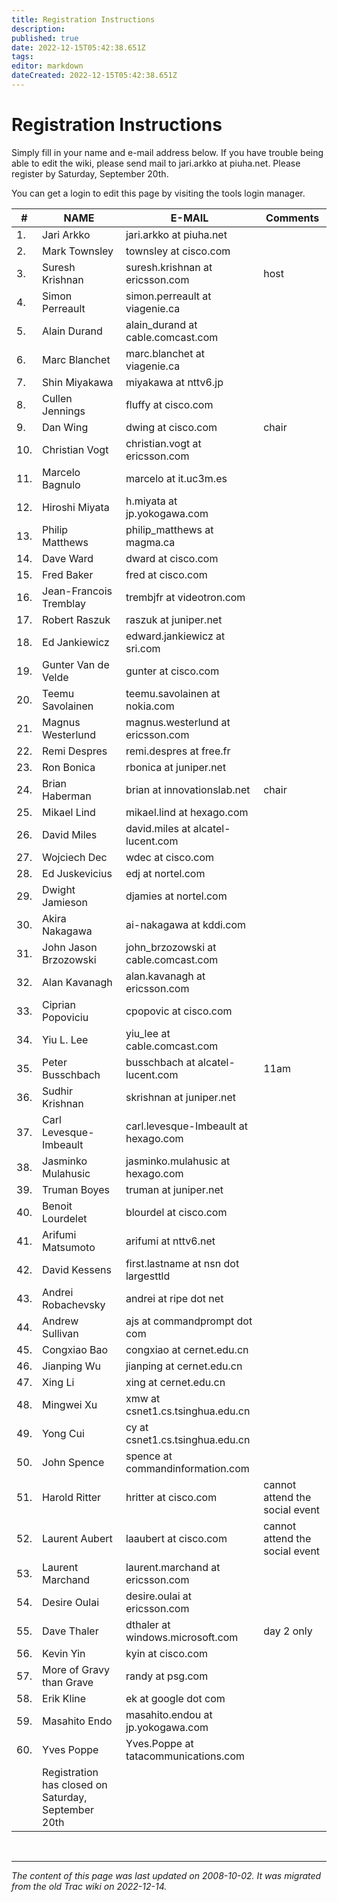 ```yaml
---
title: Registration Instructions 
description: 
published: true
date: 2022-12-15T05:42:38.651Z
tags: 
editor: markdown
dateCreated: 2022-12-15T05:42:38.651Z
---
```


# Registration Instructions

Simply fill in your name and e-mail address below. If you have trouble being able to edit the wiki, please send mail to jari.arkko at piuha.net. Please register by Saturday, September 20th.

You can get a login to edit this page by visiting the tools login manager. 

| #     |  NAME                                                 |  E-MAIL                                |  Comments                         |
|-------|-------------------------------------------------------|----------------------------------------|-----------------------------------|
|  1.   |  Jari Arkko                                           |  jari.arkko at piuha.net               |                                   |
|  2.   |  Mark Townsley                                        |  townsley at cisco.com                 |                                   |
|  3.   |  Suresh Krishnan                                      |  suresh.krishnan at ericsson.com       |  host                             |
|  4.   |  Simon Perreault                                      |  simon.perreault at viagenie.ca        |                                   |
|  5.   |  Alain Durand                                         |  alain_durand at cable.comcast.com     |                                   |
|  6.   |  Marc Blanchet                                        |  marc.blanchet at viagenie.ca          |                                   |
|  7.   |  Shin Miyakawa                                        |  miyakawa at nttv6.jp                  |                                   |
|  8.   |  Cullen Jennings                                      |  fluffy at cisco.com                   |                                   |
|  9.   |  Dan Wing                                             |  dwing at cisco.com                    |  chair                            |
|  10.  |  Christian Vogt                                       |  christian.vogt at ericsson.com        |                                   |
|  11.  |  Marcelo Bagnulo                                      |  marcelo at it.uc3m.es                 |                                   |
|  12.  |  Hiroshi Miyata                                       |  h.miyata at jp.yokogawa.com           |                                   |
|  13.  |  Philip Matthews                                      |  philip_matthews at magma.ca           |                                   |
|  14.  |  Dave Ward                                            |  dward at cisco.com                    |                                   |
|  15.  |  Fred Baker                                           |  fred at cisco.com                     |                                   |
|  16.  |  Jean-Francois Tremblay                               |  trembjfr at videotron.com             |                                   |
|  17.  |  Robert Raszuk                                        |  raszuk at juniper.net                 |                                   |
|  18.  |  Ed Jankiewicz                                        |  edward.jankiewicz at sri.com          |                                   |
|  19.  |  Gunter Van de Velde                                  |  gunter at cisco.com                   |                                   |
|  20.  |  Teemu Savolainen                                     |  teemu.savolainen at nokia.com         |                                   |
|  21.  |  Magnus Westerlund                                    |  magnus.westerlund at ericsson.com     |                                   |
|  22.  |  Remi Despres                                         |  remi.despres at free.fr               |                                   |
|  23.  |  Ron Bonica                                           |  rbonica at juniper.net                |                                   |
|  24.  |  Brian Haberman                                       |  brian at innovationslab.net           |  chair                            |
|  25.  |  Mikael Lind                                          |  mikael.lind at hexago.com             |                                   |
|  26.  |  David Miles                                          |  david.miles at alcatel-lucent.com     |                                   |
|  27.  |  Wojciech Dec                                         |  wdec at cisco.com                     |                                   |
|  28.  |  Ed Juskevicius                                       |  edj at nortel.com                     |                                   |
|  29.  |  Dwight Jamieson                                      |  djamies at nortel.com                 |                                   |
|  30.  |  Akira Nakagawa                                       |  ai-nakagawa at kddi.com               |                                   |
|  31.  |  John Jason Brzozowski                                |  john_brzozowski at cable.comcast.com  |                                   |
|  32.  |  Alan Kavanagh                                        |  alan.kavanagh at ericsson.com         |                                   |
|  33.  |  Ciprian Popoviciu                                    |  cpopovic at cisco.com                 |                                   |
|  34.  |  Yiu L. Lee                                           |  yiu_lee at cable.comcast.com          |                                   |
|  35.  |  Peter Busschbach                                     |  busschbach at alcatel-lucent.com      | 11am                              |
|  36.  |  Sudhir Krishnan                                      |  skrishnan at juniper.net              |                                   |
|  37.  |  Carl Levesque-Imbeault                               |  carl.levesque-Imbeault at hexago.com  |                                   |
|  38.  |  Jasminko Mulahusic                                   |  jasminko.mulahusic at hexago.com      |                                   |
|  39.  |  Truman Boyes                                         |  truman at juniper.net                 |                                   |
|  40.  |  Benoit Lourdelet                                     |  blourdel at cisco.com                 |                                   |
|  41.  |  Arifumi Matsumoto                                    |  arifumi at nttv6.net                  |                                   |
|  42.  |  David Kessens                                        |  first.lastname at nsn dot largesttld  |                                   |
|  43.  |  Andrei Robachevsky                                   |  andrei at ripe dot net                |                                   |
|  44.  |  Andrew Sullivan                                      |  ajs at commandprompt dot com          |                                   |
|  45.  |  Congxiao Bao                                         |  congxiao at cernet.edu.cn             |                                   |
|  46.  |  Jianping Wu                                          |  jianping at cernet.edu.cn             |                                   |
|  47.  |  Xing Li                                              |  xing at cernet.edu.cn                 |                                   |
|  48.  |  Mingwei Xu                                           |  xmw at csnet1.cs.tsinghua.edu.cn      |                                   |
|  49.  |  Yong Cui                                             |  cy at csnet1.cs.tsinghua.edu.cn       |                                   |
|  50.  |  John Spence                                          |  spence at commandinformation.com      |                                   |
|  51.  |  Harold Ritter                                        |  hritter at cisco.com                  |  cannot attend the social event   |
|  52.  |  Laurent Aubert                                       |  laaubert at cisco.com                 |  cannot attend the social event   |
|  53.  |  Laurent Marchand                                     |  laurent.marchand at ericsson.com      |                                   |
|  54.  |  Desire Oulai                                         |  desire.oulai at ericsson.com          |                                   |
|  55.  |  Dave Thaler                                          |  dthaler at windows.microsoft.com      |  day 2 only                       |
|  56.  |  Kevin Yin                                            |  kyin at cisco.com                     |                                   |
|  57.  |  More of Gravy than Grave                             |  randy at psg.com                      |                                   |
|  58.  |  Erik Kline                                           |  ek at google dot com                  |                                   |
|  59.  |  Masahito Endo                                        |  masahito.endou at jp.yokogawa.com     |                                   |
|  60.  |  Yves Poppe                                           |  Yves.Poppe at tatacommunications.com  |                                   |
|       |  Registration has closed on Saturday, September 20th  ||                                        |                                   |


&nbsp;
&nbsp;
&nbsp;

---

*The content of this page was last updated on 2008-10-02. It was migrated from the old Trac wiki on 2022-12-14.*
